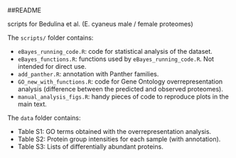 ##README

scripts for Bedulina et al.
(E. cyaneus male / female proteomes)

The `scripts/` folder contains:
* `eBayes_running_code.R`: code for statistical analysis of the dataset.
* `eBayes_functions.R`: functions used by `eBayes_running_code.R`. Not intended for direct use.
* `add_panther.R`: annotation with Panther families. 
* `GO_new_with_functions.R`: code for Gene Ontology overrepresentation analysis (difference between the predicted and observed proteomes).
* `manual_analysis_figs.R`: handy pieces of code to reproduce plots in the main text. 

The `data` folder contains: 
* Table S1: GO terms obtained with the overrepresentation analysis.
* Table S2: Protein group intensities for each sample (with annotation).
* Table S3: Lists of differentially abundant proteins. 
